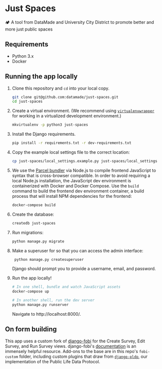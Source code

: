 # Just Spaces
🏕 A tool from DataMade and University City District to promote better and more just public spaces

## Requirements
- Python 3.x
- Docker

## Running the app locally

1. Clone this repository and `cd` into your local copy.

    ```bash
    git clone git@github.com:datamade/just-spaces.git
    cd just-spaces
    ```

2. Create a virtual environment. (We recommend using [`virtualenvwrapper`](http://virtualenvwrapper.readthedocs.org/en/latest/install.html) for working in a virtualized development environment.)

    ```bash
    mkvirtualenv -p python3 just-spaces
    ```

3. Install the Django requirements.

    ```bash
    pip install -r requirements.txt -r dev-requirements.txt
    ```

4. Copy the example local settings file to the correct location:

    ```bash
    cp just-spaces/local_settings.example.py just-spaces/local_settings.py
    ```

5. We use the [Parcel bundler](https://parceljs.org/) via Node.js to compile frontend
   JavaScript to syntax that is cross-browser compatible. In order to avoid requiring
   a local Node.js installation, the JavaScript dev environment is containerized
   with Docker and Docker Compose. Use the `build` command to build the frontend
   dev environment container, a build process that will install NPM dependencies
   for the frontend:

    ```bash
    docker-compose build
    ```

6. Create the database:

    ```bash
    createdb just-spaces
    ```

7. Run migrations:

    ```bash
    python manage.py migrate
    ```

8. Make a superuser for so that you can access the admin interface:

    ```bash
     python manage.py createsuperuser
    ```

    Django should prompt you to provide a username, email, and password.

9. Run the app locally!

    ```bash
    # In one shell, bundle and watch JavaScript assets
    docker-compose up

    # In another shell, run the dev server
    python manage.py runserver
    ```

    Navigate to http://localhost:8000/.

## On form building
This app uses a custom fork of [django-fobi](https://github.com/datamade/django-fobi) for the Create Survey, Edit Survey, and Run Survey views. django-fobi's [documentation](https://django-fobi.readthedocs.io/en/0.13.8/) is an immensely helpful resource. Add-ons to the base are in this repo's `fobi-custom` folder, including custom plugins that draw from [`django-pldp`](https://github.com/datamade/django-pldp), our implementation of the Public Life Data Protocol. 
